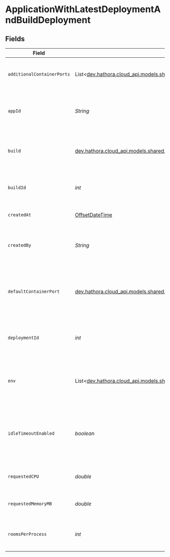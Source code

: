 # ApplicationWithLatestDeploymentAndBuildDeployment


## Fields

| Field                                                                                                                                                     | Type                                                                                                                                                      | Required                                                                                                                                                  | Description                                                                                                                                               | Example                                                                                                                                                   |
| --------------------------------------------------------------------------------------------------------------------------------------------------------- | --------------------------------------------------------------------------------------------------------------------------------------------------------- | --------------------------------------------------------------------------------------------------------------------------------------------------------- | --------------------------------------------------------------------------------------------------------------------------------------------------------- | --------------------------------------------------------------------------------------------------------------------------------------------------------- |
| `additionalContainerPorts`                                                                                                                                | List<[dev.hathora.cloud_api.models.shared.ContainerPort](../../models/shared/ContainerPort.md)>                                                           | :heavy_check_mark:                                                                                                                                        | Additional ports your server listens on.                                                                                                                  | {<br/>"transportType": "tcp",<br/>"port": 4000,<br/>"name": "debug"<br/>}                                                                                 |
| `appId`                                                                                                                                                   | *String*                                                                                                                                                  | :heavy_check_mark:                                                                                                                                        | System generated unique identifier for an application.                                                                                                    | app-af469a92-5b45-4565-b3c4-b79878de67d2                                                                                                                  |
| `build`                                                                                                                                                   | [dev.hathora.cloud_api.models.shared.Build](../../models/shared/Build.md)                                                                                 | :heavy_check_mark:                                                                                                                                        | A build represents a game server artifact and its associated metadata.                                                                                    |                                                                                                                                                           |
| `buildId`                                                                                                                                                 | *int*                                                                                                                                                     | :heavy_check_mark:                                                                                                                                        | System generated id for a build. Increments by 1.                                                                                                         | 1                                                                                                                                                         |
| `createdAt`                                                                                                                                               | [OffsetDateTime](https://docs.oracle.com/javase/8/docs/api/java/time/OffsetDateTime.html)                                                                 | :heavy_check_mark:                                                                                                                                        | When the deployment was created.                                                                                                                          |                                                                                                                                                           |
| `createdBy`                                                                                                                                               | *String*                                                                                                                                                  | :heavy_check_mark:                                                                                                                                        | UserId or email address for the user that created the deployment.                                                                                         | google-oauth2\|107030234048588177467                                                                                                                      |
| `defaultContainerPort`                                                                                                                                    | [dev.hathora.cloud_api.models.shared.ContainerPort](../../models/shared/ContainerPort.md)                                                                 | :heavy_check_mark:                                                                                                                                        | A container port object represents the transport configruations for how your server will listen.                                                          |                                                                                                                                                           |
| `deploymentId`                                                                                                                                            | *int*                                                                                                                                                     | :heavy_check_mark:                                                                                                                                        | System generated id for a deployment. Increments by 1.                                                                                                    | 1                                                                                                                                                         |
| `env`                                                                                                                                                     | List<[dev.hathora.cloud_api.models.shared.ApplicationWithLatestDeploymentAndBuildEnv](../../models/shared/ApplicationWithLatestDeploymentAndBuildEnv.md)> | :heavy_check_mark:                                                                                                                                        | The environment variable that our process will have access to at runtime.                                                                                 |                                                                                                                                                           |
| `idleTimeoutEnabled`                                                                                                                                      | *boolean*                                                                                                                                                 | :heavy_check_mark:                                                                                                                                        | Option to shut down processes that have had no new connections or rooms<br/>for five minutes.                                                             |                                                                                                                                                           |
| `requestedCPU`                                                                                                                                            | *double*                                                                                                                                                  | :heavy_check_mark:                                                                                                                                        | The number of cores allocated to your process.                                                                                                            | 0.5                                                                                                                                                       |
| `requestedMemoryMB`                                                                                                                                       | *double*                                                                                                                                                  | :heavy_check_mark:                                                                                                                                        | The amount of memory allocated to your process.                                                                                                           | 1024                                                                                                                                                      |
| `roomsPerProcess`                                                                                                                                         | *int*                                                                                                                                                     | :heavy_check_mark:                                                                                                                                        | Governs how many [rooms](https://hathora.dev/docs/concepts/hathora-entities#room) can be scheduled in a process.                                          | 3                                                                                                                                                         |